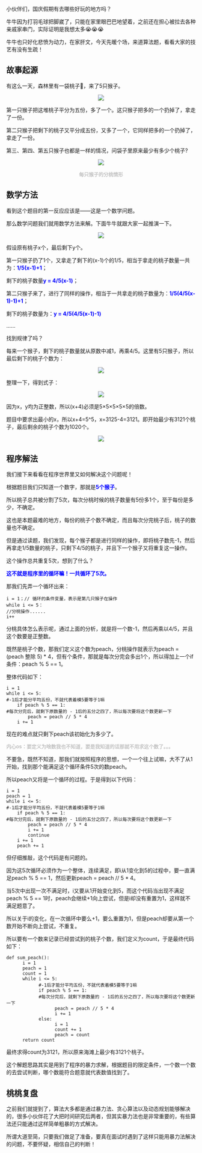 小伙伴们，国庆假期有去哪些好玩的地方吗？

牛牛因为打羽毛球把脚崴了，只能在家里眼巴巴地望着，之前还在担心被拉去各种亲戚家串门，实际证明是我想太多😭😭😭

牛牛也只好化悲愤为动力，在家肝文，今天先暖个场，来道算法题，看看大家的技艺有没有生疏！

## 故事起源

有这么一天，森林里有一袋桃子🍑，来了5只猴子。
<center>

![](https://files.mdnice.com/user/13621/eb53c531-d635-4fb6-8fe5-1543c4c184e1.png)</center>

第一只猴子把这堆桃子平分为五份，多了一个。这只猴子把多的一个扔掉了，拿走了一份。

第二只猴子把剩下的桃子又平分成五份，又多了一个，它同样把多的一个扔掉了，拿走了一份。

第三、第四、第五只猴子也都是一样的情况，问袋子里原来最少有多少个桃子?
<center>

![](https://files.mdnice.com/user/13621/c5ea6a33-c211-4ec4-8d21-176bd92f30a9.png)</center>
<p align="center"><b><font size=2 color=#c2c2c2>每只猴子的分桃情形</font></b></p>

## 数学方法

看到这个题目的第一反应应该是——这是一个数学问题。

那么数学问题我们就用数学方法来解。下面牛牛就跟大家一起推演一下。
<center>

![](https://files.mdnice.com/user/13621/a5b38bef-07ce-48d4-97a6-e309b1e88f76.png)</center>

假设原有桃子x个，最后剩下y个。

第一只猴子扔了1个，又拿走了剩下的(x-1)个的1/5，相当于拿走的桃子数量一共为：<b><font color=blue>1/5(x-1)+1</font></b>；

剩下的桃子数量<b><font color=blue>y = 4/5(x-1)</font></b>；

第二只猴子来了，进行了同样的操作，相当于一共拿走的桃子数量为：<b><font color=blue>1/5(4/5(x-1)-1)+1</font></b>；

剩下的桃子数量为：<b><font color=blue>y = 4/5(4/5(x-1)-1)</font></b>

......

找到规律了吗？

每来一个猴子，剩下的桃子数量就从原数中减1，再乘4/5。这里有5只猴子，所以最后剩下的桃子个数为：
<center>

![](https://files.mdnice.com/user/13621/35f985e3-0f38-40d2-92f6-1789db2a91c2.png)</center>

整理一下，得到式子：
<center>

![](https://files.mdnice.com/user/13621/ad0a752a-890f-45c3-baf4-26abf42caca2.png)</center>

因为x，y均为正整数，所以(x+4)必须是5×5×5×5×5的倍数。

题目中要求出最小的x，所以x+4=5^5，x=3125-4=3121。即开始最少有3121个桃子，最后剩余的桃子个数为1020个。
<center>

![](https://mmbiz.qpic.cn/mmbiz_gif/HQKXnkPzzdtgu2RNDAnVXaYIjQ9ZjZHw1aE0Vj7DrtjuCAL8q34UfX2bYkPSZGM6brRfnaUK03Ol2x2V0BQzLw/640?wx_fmt=gif&wxfrom=5&wx_lazy=1)</center>

## 程序解法

我们接下来看看在程序世界里又如何解决这个问题呢！

根据题目我们只知道一个数字，那就是<b><font color=blue>5个猴子</font></b>。

所以桃子总共被分割了5次，每次分桃时候的桃子数量有5份多1个，至于每份是多少，不确定。

这也是本题最难的地方，每份的桃子个数不确定，而且每次分完桃子后，桃子的数量也不确定。

但是通过读题，我们发现，每个猴子都是进行同样的操作，即将桃子数先-1，然后再拿走1/5数量的桃子，只剩下4/5的桃子，并且下一个猴子又将重复这一操作。

这个操作总共重复5次，想到了什么？

<b><font color=blue>这不就是程序里的循环嘛！一共循环了5次。</font></b>

那我们先弄一个循环出来：

```
i = 1；// 循环的条件变量，表示是第几只猴子在操作
while i <= 5：
//分桃操作......
i++
```
分桃具体怎么表示呢，通过上面的分析，就是将一个数-1，然后再乘以4/5，并且这个数要是正整数。

既然是桃子个数，那我们定义这个数为peach，分桃操作就表示为peach = (peach 整除 5) * 4，但有个条件，那就是每次分完会多出1个，所以得加上一个if条件：peach % 5 == 1。

整体代码如下：
```
i = 1
while i <= 5: 
#-1后才能分平均五份，不就代表着模5要等于1嘛 
    if peach % 5 == 1:
#每次分完后，就剩下原数量的 - 1后的五分之四了，所以每次要将这个数更新一下 
        peach = peach // 5 * 4
    i += 1
```

现在的难点就只剩下peach该初始化为多少了。

<b><font color=#c2c2c2 size=2>内心os：要定义为啥数我也不知道，要是我知道的话那就不用求这个数了。。。</font></b>

不要急，既然不知道，那我们就按照程序的思想，一个一个往上试嘛，大不了从1开始，找到那个能满足这个循环条件5次的数peach。

所以peach又将是一个循环的过程。于是得到以下代码：
```
i = 1
peach = 1
while i <= 5: 
#-1后才能分平均五份，不就代表着模5要等于1嘛 
    if peach % 5 == 1:
#每次分完后，就剩下原数量的 - 1后的五分之四了，所以每次要将这个数更新一下 
        peach = peach // 5 * 4
        i += 1
        continue
    i += 1
    peach += 1
```

但仔细推敲，这个代码是有问题的。

因为这5次循环必须作为一个整体，连续满足，即i从1变化到5的过程中，要一直满足peach % 5 == 1，然后更新peach = peach // 5 * 4。

当5次中出现一次不满足时，i又要从1开始变化到5，而这个代码当出现不满足peach % 5 == 1时，peach会继续+1向上尝试，但是i却没有重置为1，这样就不满足题意了。

所以关于i的变化，在一次循环中要么+1，要么重置为1，但是peach却要从第一个数开始不断向上尝试，不重复。

所以要有一个数来记录已经尝试到的桃子个数，我们定义为count，于是最终代码如下：
```
def sum_peach():
      i = 1
      peach = 1
      count = 1
      while i <= 5: 
            #-1后才能分平均五份，不就代表着模5要等于1嘛 
            if peach % 5 == 1:
            #每次分完后，就剩下原数量的 - 1后的五分之四了，所以每次要将这个数更新一下 
                  peach = peach // 5 * 4
                  i += 1
            else:
                  i = 1
                  count += 1
                  peach = count
      return count
```

最终求得count为3121，所以原来海滩上最少有3121个桃子。

这个解题思路其实是用到了程序的暴力求解，根据题目的限定条件，一个数一个数的去尝试判断，哪个数能符合题意就代表数值找到了。

## 桃桃复盘

之前我们就提到了，算法大多都是通过暴力法、贪心算法以及动态规划能够解决的，很多小伙伴花了大把时间研究后两者，但其实暴力法也是非常重要的，有些算法还只能通过这样简单粗暴的方式解决。

所谓大道至简，只要我们做足了准备，要真在面试时遇到了这样只能用暴力法解决的问题，不要怀疑，相信自己的判断！




